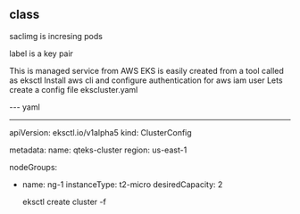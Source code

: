 class
---
 saclimg is incresing pods


 label is a key pair
    

This is managed service from AWS
EKS is easily created from a tool called as eksctl
Install aws cli and configure authentication for aws iam user
Lets create a config file ekscluster.yaml

--- yaml

---
apiVersion: eksctl.io/v1alpha5
kind: ClusterConfig

metadata:
  name: qteks-cluster
  region: us-east-1

nodeGroups:
  - name: ng-1
    instanceType: t2-micro
    desiredCapacity: 2


    eksctl create cluster -f <clustername>
